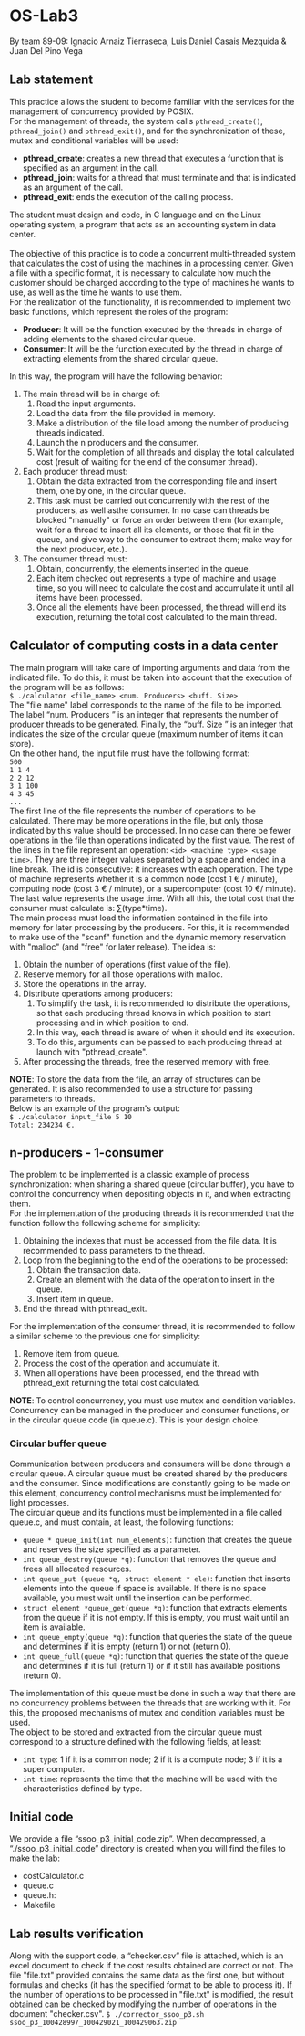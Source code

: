 # OS-Lab3
By team 89-09: Ignacio Arnaiz Tierraseca, Luis Daniel Casais Mezquida & Juan Del Pino Vega
## Lab statement
This practice allows the student to become familiar with the services for the management of concurrency provided by POSIX. <br/>
For the management of threads, the system calls ``pthread_create()``, ``pthread_join()`` and ``pthread_exit()``, and for the synchronization of these, mutex and conditional variables will be used:
* __pthread_create__: creates a new thread that executes a function that is specified as an argument in the call.
* __pthread_join__: waits for a thread that must terminate and that is indicated as an argument of the call.
* __pthread_exit__: ends the execution of the calling process.

The student must design and code, in C language and on the Linux operating system, a program
that acts as an accounting system in data center. <br/>
<br/>
The objective of this practice is to code a concurrent multi-threaded system that calculates the cost of using the machines in a processing center. Given a file with a specific format, it is necessary to calculate how much the customer should be charged according to the type of machines he wants to use, as well as the time he wants to use them.<br/>
For the realization of the functionality, it is recommended to implement two basic functions, which represent the roles of the program:
* __Producer__: It will be the function executed by the threads in charge of adding elements to
the shared circular queue.
* __Consumer__: It will be the function executed by the thread in charge of extracting elements
from the shared circular queue.

In this way, the program will have the following behavior:
1. The main thread will be in charge of:
    1. Read the input arguments.
    2.  Load the data from the file provided in memory.
    3. Make a distribution of the file load among the number of producing threads indicated.
    3. Launch the n producers and the consumer.
    4. Wait for the completion of all threads and display the total calculated cost (result of waiting for the end of the consumer thread).
2. Each producer thread must:
    1. Obtain the data extracted from the corresponding file and insert them, one by one, in the circular queue.
    2. This task must be carried out concurrently with the rest of the producers, as well asthe consumer. In no case can threads be blocked "manually" or force an order between them (for example, wait for a thread to insert all its elements, or those that fit in the queue, and give way to the consumer to extract them; make way for the next producer, etc.).
3. The consumer thread must:
    1. Obtain, concurrently, the elements inserted in the queue.
    2. Each item checked out represents a type of machine and usage time, so you will need to calculate the cost and accumulate it until all items have been processed.
    3. Once all the elements have been processed, the thread will end its execution, returning the total cost calculated to the main thread.

## Calculator of computing costs in a data center
The main program will take care of importing arguments and data from the indicated file. To do this, it must be taken into account that the execution of the program will be as follows:<br/>
``$ ./calculator <file_name> <num. Producers> <buff. Size>``<br/>
The "file name" label corresponds to the name of the file to be imported. The label “num. Producers ” is an integer that represents the number of producer threads to be generated. Finally, the “buff. Size ” is an integer that indicates the size of the circular queue (maximum number of items it can store).<br/>
On the other hand, the input file must have the following format:<br/>
``500``<br/>
``1 1 4``<br/>
``2 2 12``<br/>
``3 1 100``<br/>
``4 3 45``<br/>
``...``<br/>
The first line of the file represents the number of operations to be calculated. There may be more operations in the file, but only those indicated by this value should be processed. In no case can there be fewer operations in the file than operations indicated by the first value. The rest of the lines in the file represent an operation: ``<id> <machine type> <usage time>``. They are three integer values separated by a space and ended in a line break. The id is consecutive: it increases with each operation. The type of machine represents whether it is a common node (cost 1 € / minute), computing node (cost 3 € / minute), or a supercomputer (cost 10 €/ minute). The last value represents the usage time. With all this, the total cost that the consumer must calculate is: ∑(type*time).<br/>
The main process must load the information contained in the file into memory for later processing by the producers. For this, it is recommended to make use of the "scanf" function and the dynamic memory reservation with "malloc" (and "free" for later release). The idea is:
1. Obtain the number of operations (first value of the file).
2. Reserve memory for all those operations with malloc.
3. Store the operations in the array.
4. Distribute operations among producers:
    1. To simplify the task, it is recommended to distribute the operations, so that each producing thread knows in which position to start processing and in which position to end.
    2. In this way, each thread is aware of when it should end its execution.
    3. To do this, arguments can be passed to each producing thread at launch with "pthread_create".
2. After processing the threads, free the reserved memory with free.

__NOTE__: To store the data from the file, an array of structures can be generated. It is also recommended to use a structure for passing parameters to threads.<br/>
Below is an example of the program's output:<br/>
``$ ./calculator input_file 5 10``<br/>
``Total: 234234 €.``<br/>

## n-producers - 1-consumer
The problem to be implemented is a classic example of process synchronization: when sharing a shared queue (circular buffer), you have to control the concurrency when depositing objects in it, and when extracting them.<br/>
For the implementation of the producing threads it is recommended that the function follow the following scheme for simplicity:
1. Obtaining the indexes that must be accessed from the file data. It is recommended to pass parameters to the thread.
2. Loop from the beginning to the end of the operations to be processed:
    1. Obtain the transaction data.
    2. Create an element with the data of the operation to insert in the queue.
    3. Insert item in queue.
3. End the thread with pthread_exit.

For the implementation of the consumer thread, it is recommended to follow a similar scheme to the previous one for simplicity:
1. Remove item from queue.
2. Process the cost of the operation and accumulate it.
3. When all operations have been processed, end the thread with pthread_exit returning the total cost calculated.

__NOTE__: To control concurrency, you must use mutex and condition variables. Concurrency can be managed in the producer and consumer functions, or in the circular queue code (in queue.c). This is your design choice.

### Circular buffer queue
Communication between producers and consumers will be done through a circular queue. A circular queue must be created shared by the producers and the consumer. Since modifications are constantly going to be made on this element, concurrency control mechanisms must be implemented for light processes.<br/>
The circular queue and its functions must be implemented in a file called queue.c, and must contain, at least, the following functions:
* ``queue * queue_init(int num_elements)``: function that creates the queue and reserves the size specified as a parameter.
* ``int queue_destroy(queue *q)``: function that removes the queue and frees all allocated resources.
* ``int queue_put (queue *q, struct element * ele)``: function that inserts elements into the queue if space is available. If there is no space available, you must wait until the insertion can be performed.
* ``struct element *queue_get(queue *q)``: function that extracts elements from the queue if it is not empty. If this is empty, you must wait until an item is available.
* ``int queue_empty(queue *q)``: function that queries the state of the queue and determines if it is empty (return 1) or not (return 0).
* ``int queue_full(queue *q)``: function that queries the state of the queue and determines if it is full (return 1) or if it still has available positions (return 0).

The implementation of this queue must be done in such a way that there are no concurrency problems between the threads that are working with it. For this, the proposed mechanisms of mutex and condition variables must be used.<br/>
The object to be stored and extracted from the circular queue must correspond to a structure defined with the following fields, at least:
* ``int type``: 1 if it is a common node; 2 if it is a compute node; 3 if it is a super computer.
* ``int time``: represents the time that the machine will be used with the characteristics defined by type.

## Initial code
We provide a file “ssoo_p3_initial_code.zip”. When decompressed, a “./ssoo_p3_initial_code” directory is created when you will find the files to make the lab:
* costCalculator.c
* queue.c
* queue.h:
* Makefile

## Lab	results	verification
Along with the support code, a “checker.csv” file is attached, which is an excel document to check if the cost results obtained are correct or not. The file "file.txt" provided contains the same data as the first one, but without formulas and checks (it has the specified format to be able to process it). If the number of operations to be processed in "file.txt" is modified, the result obtained can be checked by modifying the number of operations in the document "checker.csv".
``$ ./corrector_ssoo_p3.sh ssoo_p3_100428997_100429021_100429063.zip``
